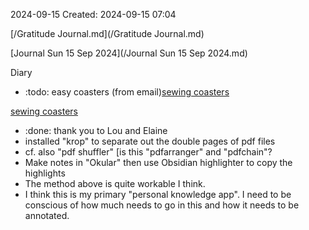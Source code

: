 2024-09-15
Created: 2024-09-15 07:04

[/Gratitude Journal.md](/Gratitude Journal.md)

[Journal Sun 15 Sep 2024](/Journal Sun 15 Sep 2024.md) 

Diary 
- :todo: easy coasters (from email)[sewing coasters](https://www.applegreencottage.com/diy-coasters/?utm_source=convertkit&utm_medium=email&utm_campaign=+%F0%9F%98%8A+And+THIS+Easy+WORKAROUND%21+%E2%9C%82%EF%B8%8F+-+6950327&sh_kit=1fa531cc0b7041764ed755ddf170671d0527b8e1b9e7ebd7131ef8427f7384e1)

[sewing coasters](https://www.applegreencottage.com/diy-coasters/?utm_source=convertkit&utm_medium=email&utm_campaign=+%F0%9F%98%8A+And+THIS+Easy+WORKAROUND%21+%E2%9C%82%EF%B8%8F+-+6950327&sh_kit=1fa531cc0b7041764ed755ddf170671d0527b8e1b9e7ebd7131ef8427f7384e1)

- :done: thank you to Lou and Elaine
- installed "krop" to separate out the double pages of pdf files
- cf. also "pdf shuffler" [is this "pdfarranger" and "pdfchain"?
- Make notes in "Okular" then use Obsidian highlighter to copy the highlights
- The method above is quite workable I think. 
- I think this is my primary "personal knowledge app". I need to be conscious of how much needs to go in this and how it needs to be annotated.
